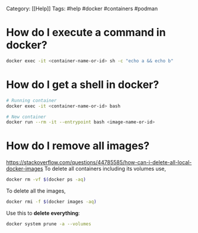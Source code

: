 Category: [[Help]]
Tags: #help #docker #containers #podman 

# How do I execute a command in docker?

```bash
docker exec -it <container-name-or-id> sh -c "echo a && echo b"
```

# How do I get a shell in docker?

```bash
# Running container
docker exec -it <container-name-or-id> bash

# New container
docker run --rm -it --entrypoint bash <image-name-or-id>
```

# How do I remove all images?
https://stackoverflow.com/questions/44785585/how-can-i-delete-all-local-docker-images
To delete all containers including its volumes use,

```bash
docker rm -vf $(docker ps -aq)
```

To delete all the images,

```bash
docker rmi -f $(docker images -aq)
```

Use this to **delete everything**:

```bash
docker system prune -a --volumes
```

